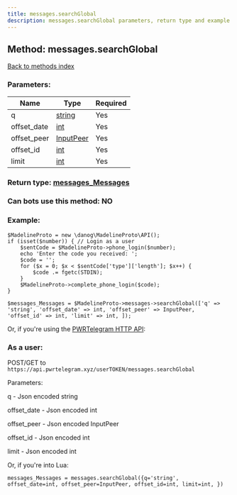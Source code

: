 ```yaml
---
title: messages.searchGlobal
description: messages.searchGlobal parameters, return type and example
---
```

## Method: messages.searchGlobal  
[Back to methods index](index.md)


### Parameters:

| Name     |    Type       | Required |
|----------|---------------|----------|
|q|[string](../types/string.md) | Yes|
|offset\_date|[int](../types/int.md) | Yes|
|offset\_peer|[InputPeer](../types/InputPeer.md) | Yes|
|offset\_id|[int](../types/int.md) | Yes|
|limit|[int](../types/int.md) | Yes|


### Return type: [messages\_Messages](../types/messages_Messages.md)

### Can bots use this method: **NO**


### Example:


```
$MadelineProto = new \danog\MadelineProto\API();
if (isset($number)) { // Login as a user
    $sentCode = $MadelineProto->phone_login($number);
    echo 'Enter the code you received: ';
    $code = '';
    for ($x = 0; $x < $sentCode['type']['length']; $x++) {
        $code .= fgetc(STDIN);
    }
    $MadelineProto->complete_phone_login($code);
}

$messages_Messages = $MadelineProto->messages->searchGlobal(['q' => 'string', 'offset_date' => int, 'offset_peer' => InputPeer, 'offset_id' => int, 'limit' => int, ]);
```

Or, if you're using the [PWRTelegram HTTP API](https://pwrtelegram.xyz):



### As a user:

POST/GET to `https://api.pwrtelegram.xyz/userTOKEN/messages.searchGlobal`

Parameters:

q - Json encoded string

offset_date - Json encoded int

offset_peer - Json encoded InputPeer

offset_id - Json encoded int

limit - Json encoded int




Or, if you're into Lua:

```
messages_Messages = messages.searchGlobal({q='string', offset_date=int, offset_peer=InputPeer, offset_id=int, limit=int, })
```

